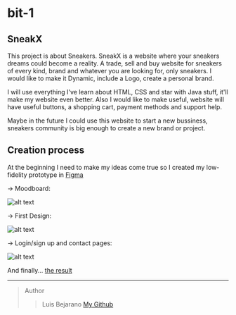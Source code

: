 # bit-1
## SneakX

This project is about Sneakers. SneakX is a website where your sneakers dreams could become a reality. A trade, sell and buy website for sneakers of every kind, brand and whatever you are looking for, only sneakers. 
I would like to make it Dynamic, include a Logo, create a personal brand. 

I will use everything I've learn about HTML, CSS and star with Java stuff, it'll make my website even better. Also I would like to make useful, website will have useful buttons, a shopping cart, payment methods and support help. 

Maybe in the future I could use this website to start a new bussiness, sneakers community is big enough to create a new brand or project. 

Creation process 
---
At the beginning I need to make my ideas come true so I created my low-fidelity prototype in [Figma](https://www.figma.com/design/dDiDUPWSeYNAk2VIE6hLF1/SneakX?node-id=0-1&t=knZgx8WVOKq6b5Xu-1) 

-> Moodboard: 

![alt text](image.png)

-> First Design: 

![alt text](image-1.png)

-> Login/sign up and contact pages: 

![alt text](image-2.png)

And finally...
[the result](https://xluis7x.github.io/bit-1/index.html)

---
>Author
>> Luis Bejarano 
[My Github](https://github.com/xluis7x)